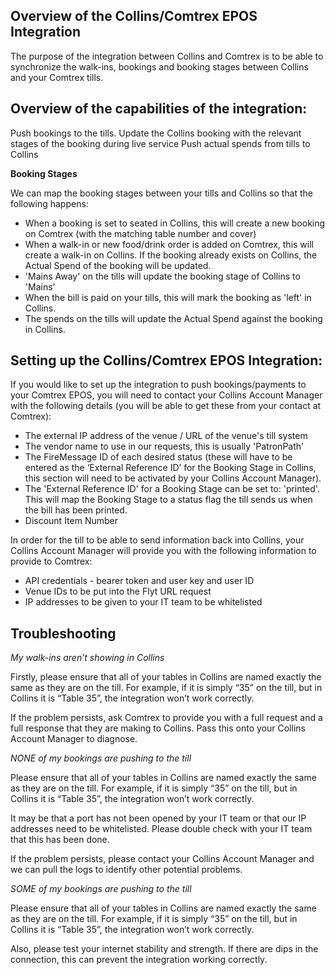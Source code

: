 ## Overview of the Collins/Comtrex EPOS Integration

The purpose of the integration between Collins and Comtrex is to be able to synchronize the walk-ins, bookings and booking stages between Collins and your Comtrex tills. 

## Overview of the capabilities of the integration:

Push bookings to the tills. 
Update the Collins booking with the relevant stages of the booking during live service
Push actual spends from tills to Collins

**Booking Stages**

We can map the booking stages between your tills and Collins so that the following happens:
- When a booking is set to seated in Collins, this will create a new booking on Comtrex  (with the matching table number and cover)
- When a walk-in or new food/drink order is added on Comtrex, this will create a walk-in on Collins. If the booking already exists on Collins, the Actual Spend of the booking will be updated.
- 'Mains Away' on the tills will update the booking stage of Collins to 'Mains'
- When the bill is paid on your tills, this will mark the booking as 'left' in Collins. 
- The spends on the tills will update the Actual Spend against the booking in Collins.   

## Setting up the Collins/Comtrex EPOS Integration:

If you would like to set up the integration to push bookings/payments to your Comtrex EPOS, you will need to contact your Collins Account Manager with the following details (you will be able to get these from your contact at Comtrex):

- The external IP address of the venue / URL of the venue's till system
- The vendor name to use in our requests, this is usually 'PatronPath'
- The FireMessage ID of each desired status (these will have to be entered as the ‘External Reference ID’ for the Booking Stage in Collins, this section will need to be activated by your Collins Account Manager). 
- The 'External Reference ID' for a Booking Stage can be set to: 'printed'. This will map the Booking Stage to a status flag the till sends us when the bill has been printed.
- Discount Item Number

In order for the till to be able to send information back into Collins, your Collins Account Manager will provide you with the following information to provide to Comtrex:

- API credentials - bearer token and user key and user ID
- Venue IDs to be put into the Flyt URL request 
- IP addresses to be given to your IT team to be whitelisted

## Troubleshooting

_My walk-ins aren’t showing in Collins_

Firstly, please ensure that all of your tables in Collins are named exactly the same as they are on the till. For example, if it is simply “35” on the till, but in Collins it is “Table 35”, the integration won’t work correctly.

If the problem persists, ask Comtrex to provide you with a full request and a full response that they are making to Collins. Pass this onto your Collins Account Manager to diagnose. 

_NONE of my bookings are pushing to the till_

Please ensure that all of your tables in Collins are named exactly the same as they are on the till. For example, if it is simply “35” on the till, but in Collins it is “Table 35”, the integration won’t work correctly.

It may be that a port has not been opened by your IT team or that our IP addresses need to be whitelisted. Please double check with your IT team that this has been done.

If the problem persists, please contact your Collins Account Manager and we can pull the logs to identify other potential problems.

_SOME of my bookings are pushing to the till_

Please ensure that all of your tables in Collins are named exactly the same as they are on the till. For example, if it is simply “35” on the till, but in Collins it is “Table 35”, the integration won’t work correctly.

Also, please test your internet stability and strength. If there are dips in the connection, this can prevent the integration working correctly. 

